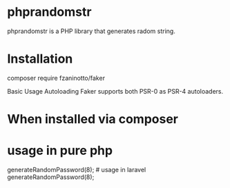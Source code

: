 # phprandomstr

phprandomstr is a PHP library that generates radom string.


# Installation
composer require fzaninotto/faker

Basic Usage
Autoloading
Faker supports both PSR-0 as PSR-4 autoloaders.


# When installed via composer

# usage in pure php
<?php

require_once 'vendor/autoload.php';

$class = new \ASO\App\RandomStr();

echo "RandomPassword ". $class->generateRandomPassword(8);



# usage in laravel
<?php

use ASO\App\RandomStr as RandomStr;

$class = new RandomStr();

echo "RandomPassword ". $class->generateRandomPassword(8);
